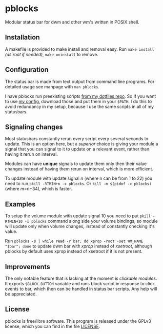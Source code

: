 # pblocks

Modular status bar for dwm and other wm's written in POSIX shell.

## Installation

A makefile is provided to make install and removal easy.
Run `make install` *(as root if needed)*, `make uninstall` to remove.

## Configuration

The status bar is made from text output from command line programs.
For detailed usage see manpage with `man pblocks`.

I have pblocks run preexisting scripts
[from my dotfiles repo](https://github.com/thirtysixpw/dotfiles/tree/master/.local/bin/statusbar).
So if you want to use [my config](https://github.com/thirtysixpw/dotfiles/blob/master/.config/pblocks/pblocksrc), download those and put them in your
`$PATH`. I do this to avoid redundancy in my setup, because I use the same
scripts in all of my statusbars.

## Signaling changes

Most statusbars constantly rerun every script every several seconds to update.
This is an option here, but a *superior* choice is giving your module a signal
that you can signal to it to update on a relevant event, rather than having it
rerun on interval.

Modules can have **unique** signals to update them only then their value changes
instead of having them rerun on interval, which is more efficient.

To  update  module with update signal *n* (where n can be from 1 to 22)
you need to run `pkill -RTMIN+n -x pblocks`.
Or `kill -m $(pidof -x pblocks)` (where *m*=*n*+34), which is faster.

## Examples

To setup the volume module with update signal 10 you need to put
`pkill -RTMIN+10 -x pblocks` command along side your volume bindings,
so module will update only when volume changes, instead of constantly checking it's value.

Run `pblocks -s | while read -r bar; do xprop -root -set WM_NAME "$bar"; done`
to update dwm bar with *xprop* instead of *xsetroot*, although pblocks by
default uses xprop instead of xsetroot if it is not present.

## Improvements

The only notable feature that is lacking at the moment is *clickable modules*.
It exports `$BLOCK_BUTTON` variable and runs block script in response to click events
to bar, which then can be handled in status bar scripts. Any help will be appreciated.

## License

pblocks is free/libre software. This program is released under the GPLv3
license, which you can find in the file [LICENSE](LICENSE).
